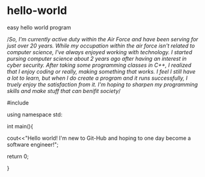 # hello-world
easy hello world program

/*So, I'm currently active duty within the Air Force and have been serving for just over 20 years.
While my occupation within the air force isn't related to computer science, I've always enjoyed
working with technology.  I started pursing computer science about 2 years ago after having an 
interest in cyber security.  After taking some programming classes in C++, I realized that I enjoy 
coding or really, making something that works.  I feel I still have a lot to learn, but when I do
create a program and it runs successfully, I truely enjoy the satisfaction from it.  I'm hoping
to sharpen my programming skills and make stuff that can benifit society*/

#include<iostream>

using namespace std:

int main(){

cout<<"Hello world!  I'm new to Git-Hub and hoping to one day become a software engineer!";

return 0;

}
